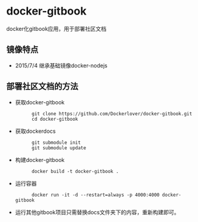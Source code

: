 # docker-gitbook

docker化gitbook应用，用于部署社区文档

## 镜像特点

- 2015/7/4 继承基础镜像docker-nodejs

## 部署社区文档的方法

- 获取docker-gitbook

            git clone https://github.com/Dockerlover/docker-gitbook.git
            cd docker-gitbook 
            
- 获取dockerdocs

            git submodule init
            git submodule update

- 构建docker-gitbook

            docker build -t docker-gitbook .

- 运行容器

            docker run -it -d --restart=always -p 4000:4000 docker-gitbook

- 运行其他gitbook项目只需替换docs文件夹下的内容，重新构建即可。



